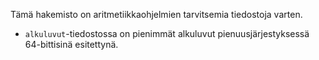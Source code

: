 Tämä hakemisto on aritmetiikkaohjelmien tarvitsemia tiedostoja varten.

* `alkuluvut`-tiedostossa on pienimmät alkuluvut pienuusjärjestyksessä 64-bittisinä esitettynä.
